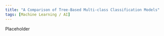 ```yaml
---
title: "A Comparison of Tree-Based Multi-class Classification Models"
tags: [Machine Learning / AI]
---
```


Placeholder